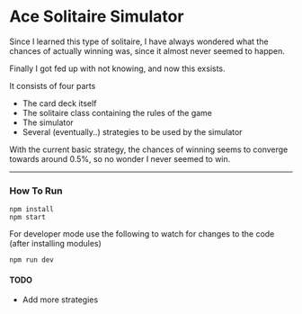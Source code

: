# Ace Solitaire Simulator

Since I learned this type of solitaire, I have always wondered what the chances of actually winning was, since it almost never seemed to happen.

Finally I got fed up with not knowing, and now this exsists.

It consists of four parts
- The card deck itself
- The solitaire class containing the rules of the game
- The simulator
- Several (eventually..) strategies to be used by the simulator

With the current basic strategy, the chances of winning seems to converge towards around 0.5%, so no wonder I never seemed to win.

---
### How To Run
```
npm install
npm start
```

For developer mode use the following to watch for changes to the code (after installing modules)

```
npm run dev
```

#### TODO
* Add more strategies
